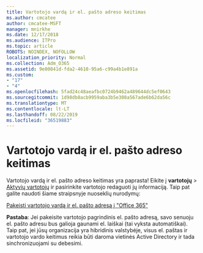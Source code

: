 ```yaml
---
title: Vartotojo vardą ir el. pašto adreso keitimas
ms.author: cmcatee
author: cmcatee-MSFT
manager: mnirkhe
ms.date: 12/17/2018
ms.audience: ITPro
ms.topic: article
ROBOTS: NOINDEX, NOFOLLOW
localization_priority: Normal
ms.collection: Adm_O365
ms.assetid: 9e00841d-fda2-4610-95a6-c99a4b1e891a
ms.custom:
- "17"
- "4"
ms.openlocfilehash: 5fad24c48aeafbc0724b9462a489644dc5ef0643
ms.sourcegitcommit: 1d98db8acb9959aba3b5e308a567ade6b62da56c
ms.translationtype: MT
ms.contentlocale: lt-LT
ms.lasthandoff: 08/22/2019
ms.locfileid: "36519883"
---
```

# <a name="change-a-users-name-and-email-address"></a>Vartotojo vardą ir el. pašto adreso keitimas

Vartotojo vardą ir el. pašto adreso keitimas yra paprasta! Eikite į **vartotojų** \> [Aktyvių vartotojų](https://go.microsoft.com/fwlink/p/?linkid=834822) ir pasirinkite vartotojo redaguoti jų informaciją. Taip pat galite naudoti šiame straipsnyje nuoseklių nurodymų:
  
[Pakeisti vartotojo vardą ir el. pašto adresą į "Office 365"](https://docs.microsoft.com/office365/admin/add-users/change-a-user-name-and-email-address)
  
 **Pastaba**: Jei pakeisite vartotojo pagrindinis el. pašto adresą, savo senuoju el. pašto adresu bus galioja gaunami el. laiškai (tai vyksta automatiškai). Taip pat, jei jūsų organizacija yra hibridinis valstybėje, visus el. paštas ir vartotojo vardo keitimus reikia būti daroma vietinės Active Directory ir tada sinchronizuojami su debesimi.
